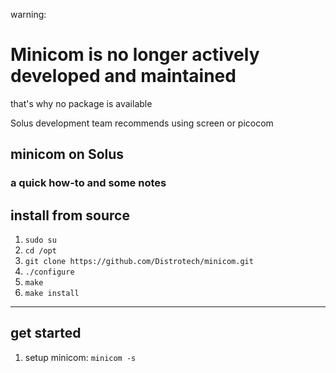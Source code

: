 warning:
# Minicom is no longer actively developed and maintained
that's why no package is available 

Solus development team recommends using screen or picocom 


## minicom on Solus

### a quick how-to and some notes
## install from source

1. ```sudo su```
2. ```cd /opt```
3. ```git clone https://github.com/Distrotech/minicom.git```
4. ```./configure```
5. ```make``` 
6. ```make install```

---

## get started
1. setup minicom: ```minicom -s```
